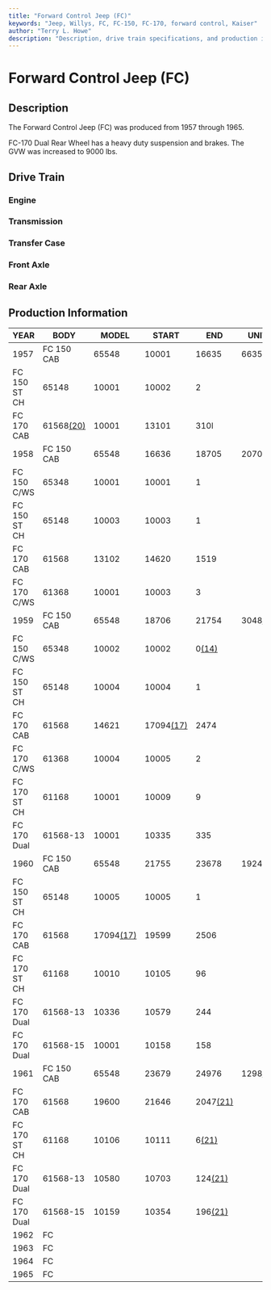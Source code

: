 ```yaml
---
title: "Forward Control Jeep (FC)"
keywords: "Jeep, Willys, FC, FC-150, FC-170, forward control, Kaiser"
author: "Terry L. Howe"
description: "Description, drive train specifications, and production information for the forward control Jeeps FC-150 and FC-170"
---
```

# Forward Control Jeep (FC)

## Description

The Forward Control Jeep (FC) was produced from 1957 through 1965.

FC-170 Dual Rear Wheel has a heavy duty suspension and brakes. The GVW was increased to 9000 lbs. 

## Drive Train

### Engine

### Transmission

### Transfer Case

### Front Axle

### Rear Axle

## Production Information

YEAR| BODY| MODEL| START| END| UNITS  
---|---|---|---|---|---  
1957| FC 150 CAB|  65548|  10001|  16635|  6635  
| FC 150 ST CH|  65148|  10001|  10002|  2  
| FC 170 CAB|  61568[(20)](/history/index.html#20)|  10001|  13101|  310l  
1958| FC 150 CAB|  65548|  16636|  18705|  2070  
| FC 150 C/WS|  65348|  10001|  10001|  1  
| FC 150 ST CH|  65148|  10003|  10003|  1  
| FC 170 CAB|  61568|  13102|  14620|  1519  
| FC 170 C/WS|  61368|  10001|  10003|  3  
1959| FC 150 CAB|  65548|  18706|  21754|  3048[(14)](/history/index.html#14)  
| FC 150 C/WS|  65348|  10002|  10002|  0[(14)](/history/index.html#14)  
| FC 150 ST CH|  65148|  10004|  10004|  1  
| FC 170 CAB|  61568|  14621|  17094[(17)](/history/index.html#17)|  2474  
| FC 170 C/WS|  61368|  10004|  10005|  2  
| FC 170 ST CH|  61168|  10001|  10009|  9  
| FC 170 Dual|  61568-13|  10001|  10335|  335  
1960| FC 150 CAB|  65548|  21755|  23678|  1924  
| FC 150 ST CH|  65148|  10005|  10005|  1  
| FC 170 CAB|  61568|  17094[(17)](/history/index.html#17)|  19599|  2506  
| FC 170 ST CH|  61168|  10010|  10105|  96  
| FC 170 Dual|  61568-13|  10336|  10579|  244  
| FC 170 Dual|  61568-15|  10001|  10158|  158  
1961| FC 150 CAB|  65548|  23679|  24976|  1298[(21)](/history/index.html#21)  
| FC 170 CAB|  61568|  19600|  21646|  2047[(21)](/history/index.html#21)  
| FC 170 ST CH|  61168|  10106|  10111|  6[(21)](/history/index.html#21)  
| FC 170 Dual|  61568-13|  10580|  10703|  124[(21)](/history/index.html#21)  
| FC 170 Dual|  61568-15|  10159|  10354|  196[(21)](/history/index.html#21)  
1962| FC| | | |   
1963| FC| | | |   
1964| FC| | | |   
1965| FC| | | |